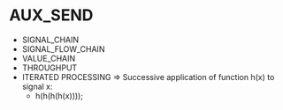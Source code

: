 AUX_SEND
========
* SIGNAL_CHAIN
* SIGNAL_FLOW_CHAIN
* VALUE_CHAIN
* THROUGHPUT
* ITERATED PROCESSING => Successive application of function h(x) to signal x:
  * h(h(h(h(x))));
